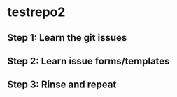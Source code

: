 # testrepo2

## Step 1: Learn the git issues
## Step 2: Learn issue forms/templates
## Step 3: Rinse and repeat
